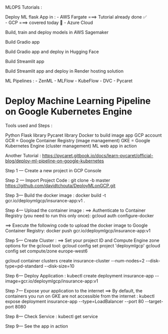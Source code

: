 MLOPS Tutorials :

Deploy ML flask App in : 
	- AWS Fargate ===> Tutorial already done ✅  
	- GCP ===> covered today 🏃
	- Azure Cloud

Build, train and deploy models in AWS Sagemaker

Build Gradio app 

Build Gradio app and deploy in Hugging Face

Build Streamlit app

Build Streamlit app and deploy in Render hosting solution


ML Pipelines :
	- ZenML
	- MLFlow
	- KubeFlow
	- DVC
	- Pycaret




# Deploy Machine Learning Pipeline on Google Kubernetes Engine

Tools used and Steps : 


Python Flask library
Pycaret library
Docker to build image app
GCP account
GCR = Google Container Registry (image management)
GKE = Google Kubernetes Engine (cluster management)
ML web app in action


Another Tutorial : https://pycaret.gitbook.io/docs/learn-pycaret/official-blog/deploy-ml-pipeline-on-google-kubernetes



Step 1 — Create a new project in GCP Console

Step 2 — Import Project Code :
git clone -b master https://github.com/davidtchouta/DeployMLonGCP.git


Step 3— Build the docker image : 
docker build -t gcr.io/deploymlgcp/insurance-app:v1 .

Step 4— Upload the container image :
==> Authenticate to Container Registry (you need to run this only once):
gcloud auth configure-docker

==> Execute the following code to upload the docker image to Google Container Registry:
docker push gcr.io/deploymlgcp/insurance-app:v1

Step 5— Create Cluster :
==> Set your project ID and Compute Engine zone options for the gcloud tool:
gcloud config set project 'deploymlgcp'
gcloud config set compute/zone europe-west6

gcloud container clusters create insurance-cluster --num-nodes=2 --disk-type=pd-standard --disk-size=10

Step 6— Deploy Application :
kubectl create deployment insurance-app --image=gcr.io/deploymlgcp/insurance-app:v1

Step 7— Expose your application to the internet
==> By default, the containers you run on GKE are not accessible from the internet : 
kubectl expose deployment insurance-app --type=LoadBalancer --port 80 --target-port 8080

Step 8— Check Service :
kubectl get service

Step 9— See the app in action